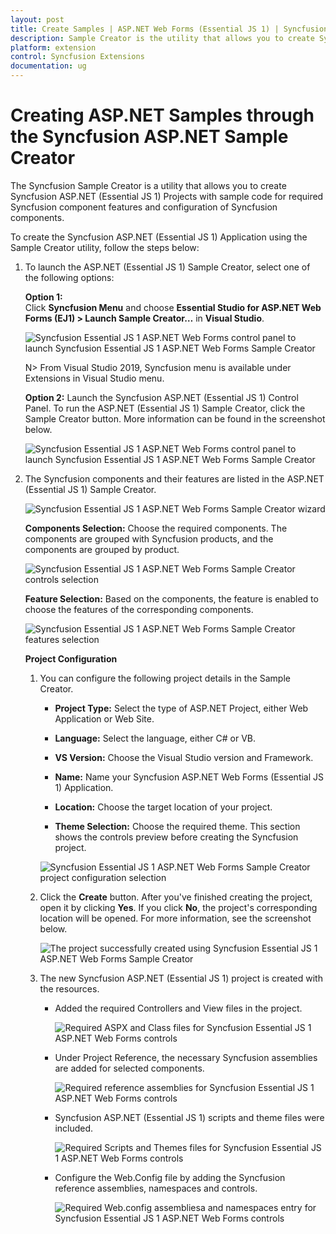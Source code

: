 ```yaml
---
layout: post
title: Create Samples | ASP.NET Web Forms (Essential JS 1) | Syncfusion
description: Sample Creator is the utility that allows you to create Syncfusion ASP.NET WebForms (Essential JS 1) Projects along with the samples
platform: extension
control: Syncfusion Extensions
documentation: ug
---
```


# Creating ASP.NET Samples through the Syncfusion ASP.NET Sample Creator

The Syncfusion Sample Creator is a utility that allows you to create Syncfusion ASP.NET (Essential JS 1) Projects with sample code for required Syncfusion component features and configuration of Syncfusion components.

To create the Syncfusion ASP.NET (Essential JS 1) Application using the Sample Creator utility, follow the steps below:

1. To launch the ASP.NET (Essential JS 1) Sample Creator, select one of the following options:

   **Option 1:**  
   Click **Syncfusion Menu** and choose **Essential Studio for ASP.NET Web Forms (EJ1) > Launch Sample Creator…** in **Visual Studio**.

   ![Syncfusion Essential JS 1 ASP.NET Web Forms control panel to launch Syncfusion Essential JS 1 ASP.NET Web Forms Sample Creator](Create-Samples_images/Syncfusion_Menu_Sample_Creator.png)

   N> From Visual Studio 2019, Syncfusion menu is available under Extensions in Visual Studio menu.

   **Option 2:**
   Launch the Syncfusion ASP.NET (Essential JS 1) Control Panel. To run the ASP.NET (Essential JS 1) Sample Creator, click the Sample Creator button. More information can be found in the screenshot below.

   ![Syncfusion Essential JS 1 ASP.NET Web Forms control panel to launch Syncfusion Essential JS 1 ASP.NET Web Forms Sample Creator](Create-Samples_images/SampleCreator-img1.png)

2. The Syncfusion components and their features are listed in the ASP.NET (Essential JS 1) Sample Creator.

   ![Syncfusion Essential JS 1 ASP.NET Web Forms Sample Creator wizard](Create-Samples_images/SampleCreator-img2.png)

   **Components Selection:** Choose the required components. The components are grouped with Syncfusion products, and the components are grouped by product.

   ![Syncfusion Essential JS 1 ASP.NET Web Forms Sample Creator controls selection](Create-Samples_images/SampleCreator-img3.jpeg)

   **Feature Selection:** Based on the components, the feature is enabled to choose the features of the corresponding components.

   ![Syncfusion Essential JS 1 ASP.NET Web Forms Sample Creator features selection](Create-Samples_images/SampleCreator-img4.jpeg)

   **Project Configuration**

   1. You can configure the following project details in the Sample Creator.

      * **Project Type:** Select the type of ASP.NET Project, either Web Application or Web Site.

      * **Language:** Select the language, either C# or VB.

      * **VS Version:** Choose the Visual Studio version and Framework.

      * **Name:** Name your Syncfusion ASP.NET Web Forms (Essential JS 1) Application.

      * **Location:** Choose the target location of your project.

      * **Theme Selection:** Choose the required theme. This section shows the controls preview before creating the Syncfusion project.

      ![Syncfusion Essential JS 1 ASP.NET Web Forms Sample Creator project configuration selection](Create-Samples_images/SampleCreator-img5.png)

   2. Click the **Create** button. After you've finished creating the project, open it by clicking **Yes**. If you click **No**, the project's corresponding location will be opened. For more information, see the screenshot below.

      ![The project successfully created using Syncfusion Essential JS 1 ASP.NET Web Forms Sample Creator](Create-Samples_images/SampleCreator-img6.png)

   3. The new Syncfusion ASP.NET (Essential JS 1) project is created with the resources.

      * Added the required Controllers and View files in the project.

        ![Required ASPX and Class files for Syncfusion Essential JS 1 ASP.NET Web Forms controls](Create-Samples_images/SampleCreator-img7.png)

      * Under Project Reference, the necessary Syncfusion assemblies are added for selected components.

        ![Required reference assemblies for Syncfusion Essential JS 1 ASP.NET Web Forms controls](Create-Samples_images/SampleCreator-img8.png)

      * Syncfusion ASP.NET (Essential JS 1) scripts and theme files were included.

        ![Required Scripts and Themes files for Syncfusion Essential JS 1 ASP.NET Web Forms controls](Create-Samples_images/SampleCreator-img9.png)

      * Configure the Web.Config file by adding the Syncfusion reference assemblies, namespaces and controls.

        ![Required Web.config assembliesa and namespaces entry for Syncfusion Essential JS 1 ASP.NET Web Forms controls](Create-Samples_images/SampleCreator-img10.png)


   
